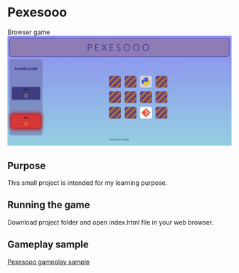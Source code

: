 # Pexesooo  
Browser game  
![Pexesooo screen](./screenshot.jpg)  
## Purpose  
This small project is intended for my learning purpose.
## Running the game
Download project folder and open index.html file in your web browser.  
## Gameplay sample  
[Pexesooo gameplay sample](https://youtu.be/zQqHwRWHpqg)  

